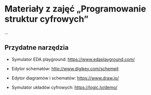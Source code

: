 # Materiały z zajęć „Programowanie struktur cyfrowych”

...

## Przydatne narzędzia
- Symulator EDA playground: https://www.edaplayground.com/

- Edytor schematów: http://www.digikey.com/schemeit
- Edytor diagramów i schematów: https://www.draw.io/
- Symulator układów cyfrowych: https://logic.ly/demo/

